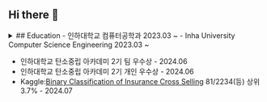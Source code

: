 ## Hi there 👋

<details>
<summary>
## Education
- 인하대학교 컴퓨터공학과 2023.03 ~
- Inha University Computer Science Engineering 2023.03 ~
</summary>

<summary>
## Experiences
- 2024 Google Machine Learning Bootcamp - 5기
</summary>

<summary>
## Projects
### Python Library
- Korean News Scrapper - 2024.03 - [Project Link](https://github.com/kar7mp5/korean-news-scraper)  
**개발 및 배포 담당**  
LLM(Large Language Model) 학습 데이터 수집을 목적으로 개발한 파이썬 라이브러리입니다.
첫 개발한 파이썬 라이브러리라서 부족한 점 많지만 파이썬 배포 및 자동화에 대해서 배울 수 있는 좋은 경험이었습니다.  

- Notion News Crawler - 2024.07 - [Project Link](https://github.com/kar7mp5/Notion_News_Crawler), [Blog](https://kar7mp5.tistory.com/entry/%EB%85%B8%EC%85%98-%EB%A9%94%ED%81%AC%EB%A1%9C-%EB%9D%BC%EC%9D%B4%EB%B8%8C%EB%9F%AC%EB%A6%AC-%EC%A0%9C%EC%9E%91-%EC%9D%BC%EA%B8%B0)  
**개발 및 배포 담당**  
`Notion`에서 분야별 뉴스 정리를 목적으로 개발했습니다.  
개발 도중 `Notion`의 데이터베이스에 접근이 어려웠기에 파이썬 라이브러리 제작까지 이어진 프로젝트였습니다.  
원하는 뉴스 분야를 작성하면 해당 분야를 노션에 업로드하는 기능이 있습니다.  
저는 `RaspberryPi`에서 매 4시간마다 작동하는 서버를 구축했습니다.

### AI
- Reinforcement Learning:Drone Project - 2024.01~02 - [Project Link](https://github.com/kar7mp5/Drone_Simulation)
보다 깊은 강화학습 알고리즘 공부를 위해 물리엔진부터 강화학습 알고리즘까지 개발한 프로젝트입니다.
  
- Large Language Model(LLM) Project - 2024.03~06 - [Project Link](https://github.com/kar7mp5/MinGPT)  
LLM(Large Language Model) 공부를 목적으로 '[Attention is all you need](https://arxiv.org/abs/1706.03762)' 논문을 참고하여 직접 구현해본 프로젝트입니다.  
</summary>

<summary>
## Award
- 한국코드페어 해커톤 과학기술정보통신부 장관상 - 2022.12  
- AWS, KT AICE와 함께하는 빅데이터, AI 경진대회 데이터 분석 TOP6 - 2023.07
</details>

- 인하대학교 탄소중립 아카데미 2기 팀 우수상 - 2024.06
- 인하대학교 탄소중립 아카데미 2기 개인 우수상 - 2024.06
- Kaggle:[Binary Classification of Insurance Cross Selling](https://www.kaggle.com/competitions/playground-series-s4e7) 81/2234(등) 상위 3.7% - 2024.07
</summary>
